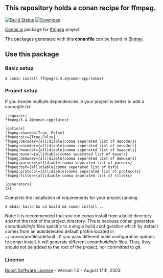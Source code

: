 ## This repository holds a conan recipe for ffmpeg.

[![Build Status](https://travis-ci.org/spielhuus/conan-ffmpeg.svg?branch=master)](https://travis-ci.org/spielhuus/conan-ffmpeg)
[ ![Download](https://api.bintray.com/packages/squawkcpp/conan-cpp/ffmpeg%3Aconan-cpp/images/download.svg) ](https://bintray.com/squawkcpp/conan-cpp/ffmpeg%3Aconan-cpp)

[Conan.io](https://conan.io) package for [ffmpeg](https://www.ffmpeg.org) project

The packages generated with this **conanfile** can be found in [Bintray](https://bintray.com/squawkcpp/conan-cpp/ffmpeg%3Aconan-cpp).

## Use this package

### Basic setup

    $ conan install ffmpeg/3.4.2@conan-cpp/latest

### Project setup

If you handle multiple dependencies in your project is better to add a *conanfile.txt*

    [requires]
    ffmpeg/3.4.2@conan-cpp/latest

    [options]
    ffmpeg:shared=[True, False]
    ffmpeg:pic=[True,False]
    ffmpeg:decoder={all|diable|comma seperated list of decoders}
    ffmpeg:encoder={all|diable|comma seperated list of encoders}
    ffmpeg:hwaccel={all|diable|comma seperated list of hwaccels}
    ffmpeg:muxer={all|diable|comma seperated list of muxers}
    ffmpeg:demuxer={all|diable|comma seperated list of demuxers}
    ffmpeg:parser={all|diable|comma seperated list of parsers}
    ffmpeg:bsf={all|diable|comma seperated list of bsfs}
    ffmpeg:protocol={all|diable|comma seperated list of protocols}
    ffmpeg:filter={all|diable|comma seperated list of filters}

    [generators]
    txt

Complete the installation of requirements for your project running:

    $ mkdir build && cd build && conan install ..
	
Note: It is recommended that you run conan install from a build directory and not the root of the project directory.  This is because conan generates *conanbuildinfo* files specific to a single build configuration which by default comes from an autodetected default profile located in ~/.conan/profiles/default .  If you pass different build configuration options to conan install, it will generate different *conanbuildinfo* files.  Thus, they should not be added to the root of the project, nor committed to git. 

### License
[Boost Software License](http://www.boost.org/LICENSE_1_0.txt) - Version 1.0 - August 17th, 2003

